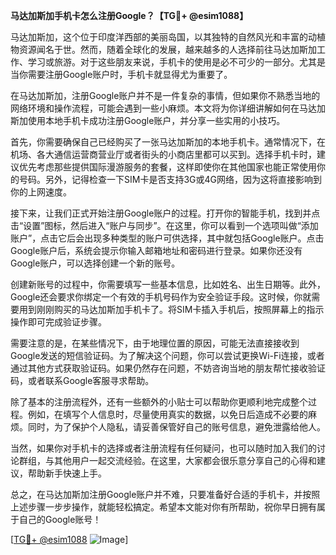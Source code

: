 **马达加斯加手机卡怎么注册Google？【TG💪+ @esim1088】**

马达加斯加，这个位于印度洋西部的美丽岛国，以其独特的自然风光和丰富的动植物资源闻名于世。然而，随着全球化的发展，越来越多的人选择前往马达加斯加工作、学习或旅游。对于这些朋友来说，手机卡的使用是必不可少的一部分。尤其是当你需要注册Google账户时，手机卡就显得尤为重要了。

在马达加斯加，注册Google账户并不是一件复杂的事情，但如果你不熟悉当地的网络环境和操作流程，可能会遇到一些小麻烦。本文将为你详细讲解如何在马达加斯加使用本地手机卡成功注册Google账户，并分享一些实用的小技巧。

首先，你需要确保自己已经购买了一张马达加斯加的本地手机卡。通常情况下，在机场、各大通信运营商营业厅或者街头的小商店里都可以买到。选择手机卡时，建议优先考虑那些提供国际漫游服务的套餐，这样即使你在其他国家也能正常使用你的号码。另外，记得检查一下SIM卡是否支持3G或4G网络，因为这将直接影响到你的上网速度。

接下来，让我们正式开始注册Google账户的过程。打开你的智能手机，找到并点击“设置”图标，然后进入“账户与同步”。在这里，你可以看到一个选项叫做“添加账户”，点击它后会出现多种类型的账户可供选择，其中就包括Google账户。点击Google账户后，系统会提示你输入邮箱地址和密码进行登录。如果你还没有Google账户，可以选择创建一个新的账号。

创建新账号的过程中，你需要填写一些基本信息，比如姓名、出生日期等。此外，Google还会要求你绑定一个有效的手机号码作为安全验证手段。这时候，你就需要用到刚刚购买的马达加斯加手机卡了。将SIM卡插入手机后，按照屏幕上的指示操作即可完成验证步骤。

需要注意的是，在某些情况下，由于地理位置的原因，可能无法直接接收到Google发送的短信验证码。为了解决这个问题，你可以尝试更换Wi-Fi连接，或者通过其他方式获取验证码。如果仍然存在问题，不妨咨询当地的朋友帮忙接收验证码，或者联系Google客服寻求帮助。

除了基本的注册流程外，还有一些额外的小贴士可以帮助你更顺利地完成整个过程。例如，在填写个人信息时，尽量使用真实的数据，以免日后造成不必要的麻烦。同时，为了保护个人隐私，请妥善保管好自己的账号信息，避免泄露给他人。

当然，如果你对手机卡的选择或者注册流程有任何疑问，也可以随时加入我们的讨论群组，与其他用户一起交流经验。在这里，大家都会很乐意分享自己的心得和建议，帮助新手快速上手。

总之，在马达加斯加注册Google账户并不难，只要准备好合适的手机卡，并按照上述步骤一步步操作，就能轻松搞定。希望本文能对你有所帮助，祝你早日拥有属于自己的Google账号！

[[TG💪+ @esim1088](https://t.me/s/esim1088) ![Image](https://i.postimg.cc/4NQfJmqS/Snipaste-2025-05-13-00-14-12.png)]